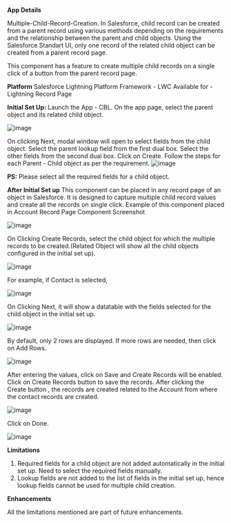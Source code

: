 **App Details**

Multiple-Child-Record-Creation. In Salesforce, child record can be created from a parent record using various methods depending on the requirements and the relationship between the parent and child objects. Using the Salesforce Standart UI, only one record of the related child object can be created from a parent record page.

This component has a feature to create multiple child records on a single click of a button from the parent record page.

**Platform** 
Salesforce Lightning Platform Framework - LWC Available for - Lightning Record Page

**Initial Set Up:**
Launch the App - CBL. On the app page, select the parent object and its related child object.  

![image](https://github.com/CBLStore/MutipleChildRecordCreation/assets/144254863/04acbbcc-4f78-42a3-bfb1-b1aa2ef67980)

On clicking Next, modal window will open to select fields from the child object. Select the parent lookup field from the first dual box. Select the other fields from the second dual box. Click on Create.
Follow the steps for each Parent - Child object as per the requirement.
![image](https://github.com/CBLStore/MutipleChildRecordCreation/assets/144254863/42975451-44e5-4463-9447-df0f2218a0cd)

**PS:**
Please select all the required fields for a child object.

**After Initial Set up**
This component can be placed in any record page of an object in Salesforce. It is designed to capture multiple child record values and create all the records on single click.
Example of this component placed in Account Record Page
Component Screenshot

![image](https://github.com/CBLStore/MutipleChildRecordCreation/assets/144254863/d2d86355-8d08-405d-9d59-99741fd2b87d)

On Clicking Create Records, select the child object for which the multiple records to be created.(Related Object will show all the child objects configured in the initial set up).

![image](https://github.com/CBLStore/MutipleChildRecordCreation/assets/144254863/b752463c-9244-4d39-b96c-ace20e95b661)

For example, if Contact is selected, 

![image](https://github.com/CBLStore/MutipleChildRecordCreation/assets/144254863/c2c697c7-baf1-4b59-8d9a-7dfe35c2ea42)

On Clicking Next, it will show a datatable with the fields selected for the child object in the initial set up.

![image](https://github.com/CBLStore/MutipleChildRecordCreation/assets/144254863/4c7cdd29-3eb3-4634-abc7-a8b5c48af481)

By default, only 2 rows are displayed. If more rows are needed, then click on Add Rows. 

![image](https://github.com/CBLStore/MutipleChildRecordCreation/assets/144254863/8ffe958d-6c61-461e-ad74-cd655a454475)

After entering the values, click on Save and Create Records will be enabled. Click on Create Records button to save the records. After clicking the Create button , the records are created related to the Account from where the contact records are created.

![image](https://github.com/CBLStore/MutipleChildRecordCreation/assets/144254863/235ca5a0-796d-411e-b66d-da649add5041)

Click on Done. 

![image](https://github.com/CBLStore/MutipleChildRecordCreation/assets/144254863/8a8f6178-02ff-412b-9f5a-26511690a325)

**Limitations**
1. Required fields for a child object are not added automatically in the initial set up. Need to select the required fields manually.
2. Lookup fields are not added to the list of fields in the initial set up, hence lookup fields cannot be used for multiple child creation.

**Enhancements**

All the limitations mentioned are part of future enhancements.
